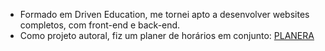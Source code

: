 
- Formado em Driven Education, me tornei apto a desenvolver websites completos, com front-end e back-end.
- Como projeto autoral, fiz um planer de horários em conjunto: [PLANERA](https://www.planera.online)
<!--
**FelipeMejias/FelipeMejias** is a ✨ _special_ ✨ repository because its `README.md` (this file) appears on your GitHub profile.

Here are some ideas to get you started:

- 🔭 I’m currently working on ...
- 🌱 I’m currently learning ...
- 👯 I’m looking to collaborate on ...
- 🤔 I’m looking for help with ...
- 💬 Ask me about ...
- 📫 How to reach me: ...
- 😄 Pronouns: ...
- ⚡ Fun fact: ...
-->
